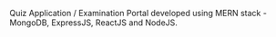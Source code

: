 Quiz Application / Examination Portal developed using MERN stack - MongoDB, ExpressJS, ReactJS and NodeJS. 
